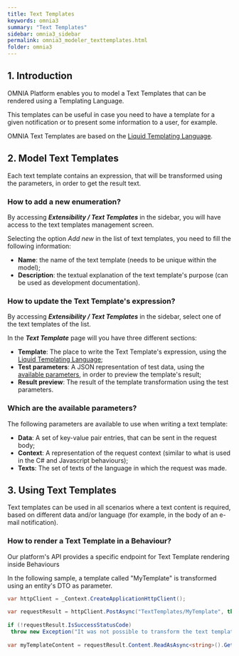 ```yaml
---
title: Text Templates
keywords: omnia3
summary: "Text Templates"
sidebar: omnia3_sidebar
permalink: omnia3_modeler_texttemplates.html
folder: omnia3
---
```


## 1. Introduction

OMNIA Platform enables you to model a Text Templates that can be rendered using a Templating Language.

This templates can be useful in case you need to have a template for a given notification or to present some information to a user, for example.

OMNIA Text Templates are based on the [Liquid Templating Language](https://shopify.github.io/liquid/).


## 2. Model Text Templates
Each text template contains an expression, that will be transformed using the parameters, in order to get the result text.

### How to add a new enumeration?
By accessing **_Extensibility / Text Templates_** in the sidebar, you will have access to the text templates management screen.

Selecting the option _Add new_ in the list of text templates, you need to fill the following information:
* **Name**: the name of the text template (needs to be unique within the model);
* **Description**: the textual explanation of the text template's purpose (can be used as development documentation).

### How to update the Text Template's expression?
By accessing **_Extensibility / Text Templates_** in the sidebar, select one of the text templates of the list.

In the **_Text Template_** page will you have three different sections:
* **Template**: The place to write the Text Template's expression, using the [Liquid Templating Language](https://shopify.github.io/liquid/);
* **Test parameters**: A JSON representation of test data, using the [available parameters](#which-are-the-available-parameters), in order to preview the template's result;
* **Result preview**: The result of the template transformation using the test parameters.

### Which are the available parameters?
The following parameters are available to use when writing a text template:
* **Data**: A set of key-value pair entries, that can be sent in the request body;
* **Context**: A representation of the request context (similar to what is used in the C# and Javascript behaviours);
* **Texts**: The set of texts of the language in which the request was made.

## 3. Using Text Templates
Text templates can be used in all scenarios where a text content is required, based on different data and/or language (for example, in the body of an e-mail notification). 

### How to render a Text Template in a Behaviour?
Our platform's API provides a specific endpoint for Text Template rendering inside Behaviours

In the following sample, a template called "MyTemplate" is transformed using an entity's DTO as parameter.

```c# 
var httpClient = _Context.CreateApplicationHttpClient();
 
var requestResult = httpClient.PostAsync("TextTemplates/MyTemplate", this.ToDto()).GetAwaiter().GetResult();
 
if (!requestResult.IsSuccessStatusCode)
 throw new Exception("It was not possible to transform the text template.");
 
var myTemplateContent = requestResult.Content.ReadAsAsync<string>().GetAwaiter().GetResult();

```